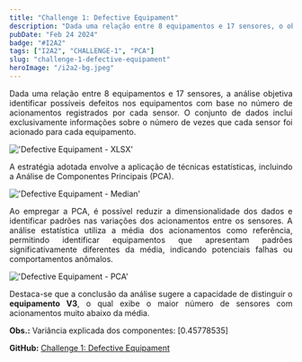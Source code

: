 ```yaml
---
title: "Challenge 1: Defective Equipament"
description: "Dada uma relação entre 8 equipamentos e 17 sensores, o objetivo é determinar qual equipamento pode estar defeituoso com base no número de acionamentos registrados por cada sensor."
pubDate: "Feb 24 2024"
badge: "#I2A2"
tags: ["I2A2", "CHALLENGE-1", "PCA"]
slug: "challenge-1-defective-equipament"
heroImage: "/i2a2-bg.jpeg"
---
```


<p style="text-align: justify">
    Dada uma relação entre 8 equipamentos e 17 sensores, a análise objetiva identificar possíveis defeitos nos equipamentos com base no número de acionamentos registrados por cada sensor. O conjunto de dados inclui exclusivamente informações sobre o número de vezes que cada sensor foi acionado para cada equipamento.
</p>

!['Defective Equipament - XLSX'](https://henriquesilva.dev/defective-equipament-xlsx.png "Defective Equipament - XLSX")

<p style="text-align: justify">
    A estratégia adotada envolve a aplicação de técnicas estatísticas, incluindo a Análise de Componentes Principais (PCA).
</p>

!['Defective Equipament - Median'](https://henriquesilva.dev/defective-equipament-median.png "Defective Equipament - Median")

<p style="text-align: justify">
    Ao empregar a PCA, é possível reduzir a dimensionalidade dos dados e identificar padrões nas variações dos acionamentos entre os sensores. A análise estatística utiliza a média dos acionamentos como referência, permitindo identificar equipamentos que apresentam padrões significativamente diferentes da média, indicando potenciais falhas ou comportamentos anômalos.
</p>

!['Defective Equipament - PCA'](https://henriquesilva.dev/defective-equipament-pca.png "Defective Equipament - PCA")

<p style="text-align: justify">
    Destaca-se que a conclusão da análise sugere a capacidade de distinguir o <b>equipamento V3</b>, o qual exibe o maior número de sensores com acionamentos muito abaixo da média.
</p>

<p style="text-align: justify">
    <b>Obs.:</b> Variância explicada dos componentes: [0.45778535]
</p>

<b>GitHub:</b> [Challenge 1: Defective Equipament](https://github.com/henriquehsilva/I2A2-Training/tree/main/Challenge%201/Defective%20Equipament)
